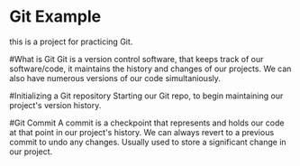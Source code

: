 # Git Example
this is a project for practicing Git.

#What is Git
Git is a version control software, that keeps track of our software/code, it maintains the history and changes of our projects. We can also have numerous versions of our code simultaniously.

#Initializing a Git repository
Starting our Git repo, to begin maintaining our project's version history.

#Git Commit
A commit is a checkpoint that represents and holds our code at that point in our project's history. We can always revert to a previous commit to undo any changes. Usually used to store a significant change in our project.